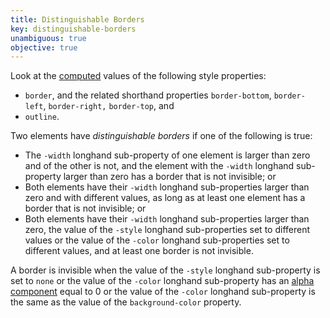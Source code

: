 ```yaml
---
title: Distinguishable Borders
key: distinguishable-borders
unambiguous: true
objective: true
---
```


Look at the [computed](https://drafts.csswg.org/css-cascade/#computed-value) values of the following style properties:

- `border`, and the related shorthand properties `border-bottom`, `border-left`, `border-right,` `border-top`, and
- `outline`.

Two elements have _distinguishable borders_ if one of the following is true:

- The `-width` longhand sub-property of one element is larger than zero and of the other is not, and the element with the `-width` longhand sub-property larger than zero has a border that is not invisible; or
- Both elements have their `-width` longhand sub-properties larger than zero and with different values, as long as at least one element has a border that is not invisible; or
- Both elements have their `-width` longhand sub-properties larger than zero, the value of the `-style` longhand sub-properties set to different values or the value of the `-color` longhand sub-properties set to different values, and at least one border is not invisible.

A border is invisible when the value of the `-style` longhand sub-property is set to `none` or the value of the `-color` longhand sub-property has an [alpha component](https://drafts.csswg.org/css-color/#alpha-channel) equal to 0 or the value of the `-color` longhand sub-property is the same as the value of the `background-color` property.
